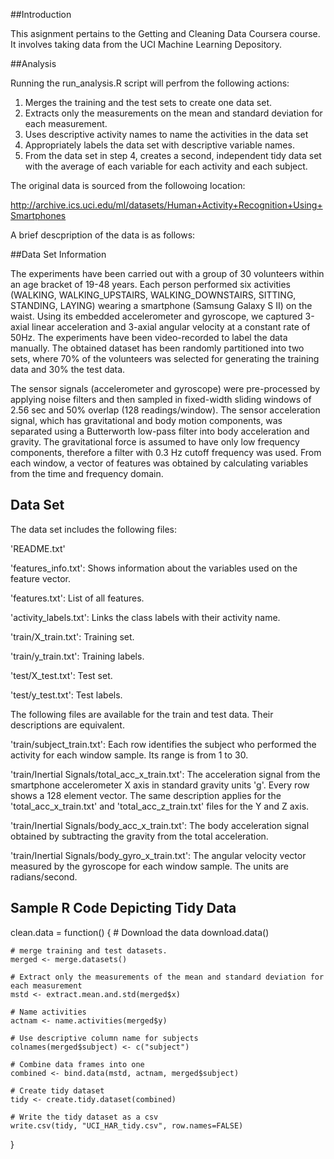 ##Introduction

This asignment pertains to the Getting and Cleaning Data Coursera course.  It involves taking data from the UCI Machine Learning Depository.

##Analysis

Running the run_analysis.R script will perfrom the following actions:

1) Merges the training and the test sets to create one data set.
2) Extracts only the measurements on the mean and standard deviation for each measurement. 
3) Uses descriptive activity names to name the activities in the data set
4) Appropriately labels the data set with descriptive variable names. 
5) From the data set in step 4, creates a second, independent tidy data set with the average of each variable for each activity and each subject.


The original data is sourced from the followoing location:

http://archive.ics.uci.edu/ml/datasets/Human+Activity+Recognition+Using+Smartphones

A brief descpription of the data is as follows:

##Data Set Information

The experiments have been carried out with a group of 30 volunteers within an age bracket of 19-48 years. Each person performed six activities (WALKING, WALKING_UPSTAIRS, WALKING_DOWNSTAIRS, SITTING, STANDING, LAYING) wearing a smartphone (Samsung Galaxy S II) on the waist. Using its embedded accelerometer and gyroscope, we captured 3-axial linear acceleration and 3-axial angular velocity at a constant rate of 50Hz. The experiments have been video-recorded to label the data manually. The obtained dataset has been randomly partitioned into two sets, where 70% of the volunteers was selected for generating the training data and 30% the test data. 

The sensor signals (accelerometer and gyroscope) were pre-processed by applying noise filters and then sampled in fixed-width sliding windows of 2.56 sec and 50% overlap (128 readings/window). The sensor acceleration signal, which has gravitational and body motion components, was separated using a Butterworth low-pass filter into body acceleration and gravity. The gravitational force is assumed to have only low frequency components, therefore a filter with 0.3 Hz cutoff frequency was used. From each window, a vector of features was obtained by calculating variables from the time and frequency domain. 

## Data Set

The data set includes the following files:

'README.txt'

'features_info.txt': Shows information about the variables used on the feature vector.

'features.txt': List of all features.

'activity_labels.txt': Links the class labels with their activity name.

'train/X_train.txt': Training set.

'train/y_train.txt': Training labels.

'test/X_test.txt': Test set.

'test/y_test.txt': Test labels.

The following files are available for the train and test data. Their descriptions are equivalent.

'train/subject_train.txt': Each row identifies the subject who performed the activity for each window sample. Its range is from 1 to 30.

'train/Inertial Signals/total_acc_x_train.txt': The acceleration signal from the smartphone accelerometer X axis in standard gravity units 'g'. Every row shows a 128 element vector. The same description applies for the 'total_acc_x_train.txt' and 'total_acc_z_train.txt' files for the Y and Z axis.

'train/Inertial Signals/body_acc_x_train.txt': The body acceleration signal obtained by subtracting the gravity from the total acceleration.

'train/Inertial Signals/body_gyro_x_train.txt': The angular velocity vector measured by the gyroscope for each window sample. The units are radians/second.


## Sample R Code Depicting Tidy Data

clean.data = function() {
    # Download the data
    download.data()
    
    # merge training and test datasets.
    merged <- merge.datasets()
    
    # Extract only the measurements of the mean and standard deviation for each measurement
    mstd <- extract.mean.and.std(merged$x)
    
    # Name activities
    actnam <- name.activities(merged$y)
    
    # Use descriptive column name for subjects
    colnames(merged$subject) <- c("subject")
    
    # Combine data frames into one
    combined <- bind.data(mstd, actnam, merged$subject)
    
    # Create tidy dataset
    tidy <- create.tidy.dataset(combined)
    
    # Write the tidy dataset as a csv
    write.csv(tidy, "UCI_HAR_tidy.csv", row.names=FALSE)
    
}
